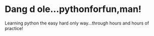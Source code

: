 # Dang d ole...pythonforfun,man!
Learning python the easy hard only way...through hours and hours of practice!
